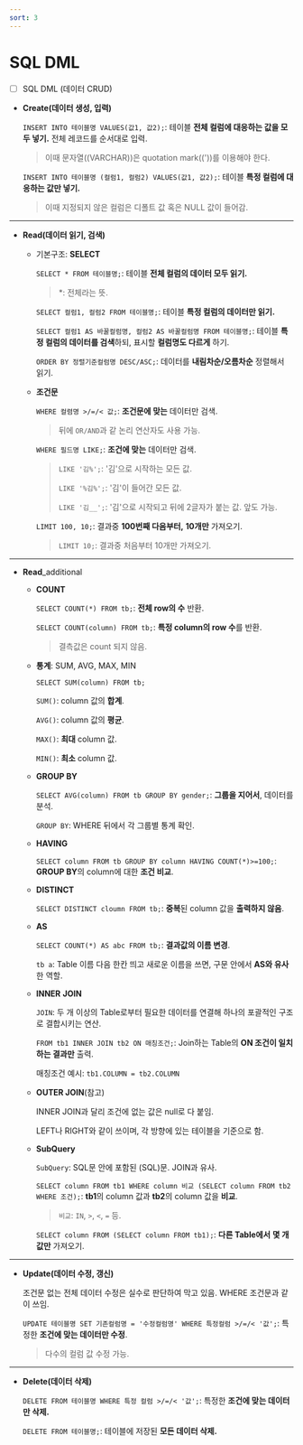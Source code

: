 ```yaml
---
sort: 3
---
```


# SQL DML

- [ ] SQL DML (데이터 CRUD)

- **Create(데이터 생성, 입력)**

    `INSERT INTO 테이블명 VALUES(값1, 값2);`: 테이블 **전체 컬럼에 대응하는 값을 모두 넣기.** 전체 레코드를 순서대로 입력.

    > 이때 문자열((VARCHAR))은 quotation mark(('))를 이용해야 한다.

    `INSERT INTO 테이블명 (컬럼1, 컬럼2) VALUES(값1, 값2);`: 테이블 **특정 컬럼에 대응하는 값만 넣기.**

    > 이때 지정되지 않은 컬럼은 디폴트 값 혹은 NULL 값이 들어감.

---

- **Read(데이터 읽기, 검색)**
    - 기본구조: **SELECT**

      `SELECT * FROM 테이블명;`: 테이블 **전체 컬럼의 데이터 모두 읽기.**
    
      > *: 전체라는 뜻.
    
      `SELECT 컬럼1, 컬럼2 FROM 테이블명;`: 테이블 **특정 컬럼의 데이터만 읽기.**
    
      `SELECT 컬럼1 AS 바꿀컬럼명, 컬럼2 AS 바꿀컬럼명 FROM 테이블명;`: 테이블 **특정 컬럼의 데이터를 검색**하되, 표시할 **컬럼명도 다르게** 하기.
    
      `ORDER BY 정렬기준컬럼명 DESC/ASC;`: 데이터를 **내림차순/오름차순** 정렬해서 읽기.
    
    - **조건문**
    
      `WHERE 컬렴명 >/=/< 값;`: **조건문에 맞는** 데이터만 검색.

      > 뒤에 `OR/AND`과 같 논리 연산자도 사용 가능.
    
      `WHERE 필드명 LIKE;`: **조건에 맞는** 데이터만 검색.
    
      > `LIKE '김%';`: '김'으로 시작하는 모든 값.
      >
      > `LIKE '%김%';`: '김'이 들어간 모든 값.
      >
      > `LIKE '김__';`: '김'으로 시작되고 뒤에 2글자가 붙는 값. 앞도 가능.
    
      `LIMIT 100, 10;`: 결과중 **100번째 다음부터,** **10개만** 가져오기.
    
      > `LIMIT 10;`: 결과중 처음부터 10개만 가져오기.
    

---

- **Read**_additional
  
    - **COUNT**
    
      `SELECT COUNT(*) FROM tb;`: **전체 row의 수** 반환.
    
      `SELECT COUNT(column) FROM tb;`: **특정 column의 row 수**를 반환.

      > 결측값은 count 되지 않음.

    - **통계**: SUM, AVG, MAX, MIN

      `SELECT SUM(column) FROM tb;`

      `SUM()`: column 값의 **합계**.

      `AVG()`: column 값의 **평균**.

      `MAX()`: **최대** column 값.

      `MIN()`: **최소** column 값.

    - **GROUP BY**

      `SELECT AVG(column) FROM tb GROUP BY gender;`: **그룹을 지어서**, 데이터를 분석.

      `GROUP BY`: WHERE 뒤에서 각 그룹별 통계 확인.

    - **HAVING**

      `SELECT column FROM tb GROUP BY column HAVING COUNT(*)>=100;`: **GROUP BY**의 column에 대한 **조건 비교**.

    - **DISTINCT**

      `SELECT DISTINCT cloumn FROM tb;`: **중복**된 column 값을 **출력하지 않음**.

    - **AS**

      `SELECT COUNT(*) AS abc FROM tb;`: **결과값의 이름 변경**.

      `tb a`: Table 이름 다음 한칸 띄고 새로운 이름을 쓰면, 구문 안에서 **AS와 유사**한 역할.

    - **INNER** **JOIN**

      `JOIN`: 두 개 이상의 Table로부터 필요한 데이터를 연결해 하나의 포괄적인 구조로 결합시키는 연산.

      `FROM tb1 INNER JOIN tb2 ON 매칭조건;`: Join하는 Table의 **ON 조건이 일치하는 결과만** 출력.

      매칭조건 예시: `tb1.COLUMN = tb2.COLUMN`

    - **OUTER JOIN**(참고)
    
      INNER JOIN과 달리 조건에 없는 값은 null로 다 붙임.
    
      LEFT나 RIGHT와 같이 쓰이며, 각 방향에 있는 테이블을 기준으로 함.
    
    - **SubQuery**
    
      `SubQuery`: SQL문 안에 포함된 (SQL)문. JOIN과 유사.
    
      `SELECT column FROM tb1 WHERE column 비교 (SELECT column FROM tb2 WHERE 조건);`: **tb1**의 column 값과 **tb2**의 column 값을 **비교**.
    
      > `비교`: `IN`, `>`, `<`, `=` 등.
    
      `SELECT column FROM (SELECT column FROM tb1);`: **다른 Table에서** **몇 개 값만** 가져오기.
    

---

- **Update(데이터 수정, 갱신)**

    조건문 없는 전체 데이터 수정은 실수로 판단하여 막고 있음. WHERE 조건문과 같이 쓰임.

    `UPDATE 테이블명 SET 기존컬럼명 = '수정컬럼명' WHERE 특정컬럼 >/=/< '값';`: 특정한 **조건에 맞는 데이터만 수정**.

    > 다수의 컬럼 값 수정 가능.

---

- **Delete(데이터 삭제)**

    `DELETE FROM 테이블명 WHERE 특정 컬럼 >/=/< '값';`: 특정한 **조건에 맞는 데이터만 삭제.**

    `DELETE FROM 테이블명;`: 테이블에 저장된 **모든 데이터 삭제.**